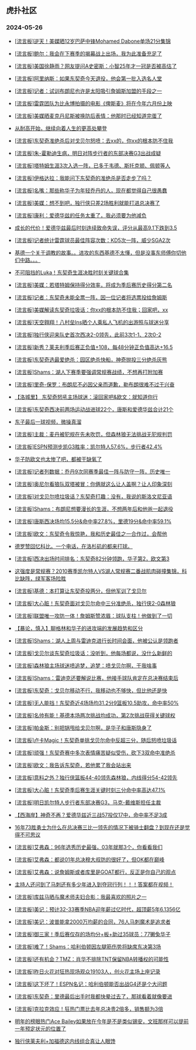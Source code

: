 ## 虎扑社区 
### 2024-05-26

+ [[流言板]逆天！美媒晒12岁巴萨中锋Mohamed Dabone单场21分集锦](https://bbs.hupu.com/626537747.html)

+ [[流言板]鲍尔：我会在下赛季的揭幕战上出场，我为此准备充足了](https://bbs.hupu.com/626537272.html)

+ [[流言板]美国徐静雨？网友提问A史密斯：小智25年才一冠是否被高估了](https://bbs.hupu.com/626538365.html)

+ [[流言板]阿里纳斯：如果东契奇今天退役，他会第一批入选名人堂](https://bbs.hupu.com/626537196.html)

+ [[流言板]记者：试训布朗尼也许是太阳吸引詹姆斯加盟的手段之一](https://bbs.hupu.com/626537576.html)

+ [[流言板]雷霆团队为比永博拍摄的电影《俾斯麦》将在今年六月份上映](https://bbs.hupu.com/626534048.html)

+ [[流言板]美媒晒麦克丹尼斯被换防后表情：他那时已经知道完蛋了](https://bbs.hupu.com/626538789.html)

+ [从耐高开始，继续向着人生的更高处攀登](https://bbs.hupu.com/626535266.html)

+ [[流言板]东契奇准绝杀后对戈贝尔怒喷：去xx的，你xx的根本防不住我](https://bbs.hupu.com/626527269.html)

+ [[流言板]朱-霍勒迪生病，明日对阵步行者的东部决赛G3出战成疑](https://bbs.hupu.com/626538396.html)

+ [[流言板]塔特姆生涯3次入选一阵，已多于韦德、斯托克顿、佩顿等人](https://bbs.hupu.com/626532589.html)

+ [[流言板]伊格达拉：我能问下东契奇的准绝杀是否走步了吗？](https://bbs.hupu.com/626532252.html)

+ [[流言板]名嘴：那些称华子为年轻乔丹的人，现在都觉得自己很愚蠢](https://bbs.hupu.com/626532287.html)

+ [[流言板]美媒：想不到吧，独行侠只差2场胜利就能打进总决赛了](https://bbs.hupu.com/626534081.html)

+ [[流言板]康利：爱德华兹的任务太重了，我必须要为他减负](https://bbs.hupu.com/626536136.html)

+ [成长的代价！爱德华兹最后时刻连续致命失误，评分从最高9.1下跌到3.5](https://bbs.hupu.com/626531666.html)

+ [[流言板]记者统计雷霆球员最佳阵容次数：KD5次一阵，威少SGA2次](https://bbs.hupu.com/626537480.html)

+ [基德一个关于调教的故事。。进攻的东西基德不太懂，但是没事东师傅你切他们中路。。。](https://bbs.hupu.com/626536680.html)

+ [不可阻挡的Luka！东契奇生涯决胜时刻关键球合集](https://bbs.hupu.com/626532711.html)

+ [[流言板]美媒：若塔特姆保持得分效率，将成为季后赛历史得分第二名](https://bbs.hupu.com/626532932.html)

+ [[流言板]记者：东契奇未能全票一阵，因一位记者将选票投给詹姆斯](https://bbs.hupu.com/626532613.html)

+ [[流言板]美媒解读东契奇垃圾话：你xx的根本防不住我；回家吧，xx](https://bbs.hupu.com/626530982.html)

+ [[流言板]天空翱翔！八村垒Ins晒个人乘私人飞机的出游照与球迷分享](https://bbs.hupu.com/626534205.html)

+ [[流言板]独行侠迎来队史首次西决2-0领先，此前3次1-1、2次0-2](https://bbs.hupu.com/626533272.html)

+ [[流言板]新秀？莱夫利季后赛正负值+108，每48分钟正负值高达+16.5](https://bbs.hupu.com/626530885.html)

+ [[流言板]东契奇选最爱绝杀：园区绝杀快船，神奇抛投三分绝杀灰熊](https://bbs.hupu.com/626531229.html)

+ [[流言板]Shams：湖人下赛季要强调常规赛战绩，不想再打附加赛](https://bbs.hupu.com/626531036.html)

+ [[流言板]里奇-保罗：布朗尼不必因父亲而道歉，勒布朗很难不过于兴奋](https://bbs.hupu.com/626533646.html)

+ [【洛城里】 东契奇怒吼主场球迷：滚回家吧&欧文：就知道你行](https://bbs.hupu.com/626531100.html)

+ [[流言板]东契奇西决前两场运动战进球22个，唐斯和爱德华兹合计21个](https://bbs.hupu.com/626538441.html)

+ [东子最后一球视频，微操真溜](https://bbs.hupu.com/626530728.html)

+ [[流言板]主裁：麦丹被犯规在先未吹罚，但森林狼无法挑战无犯规判罚](https://bbs.hupu.com/626530564.html)

+ [[流言板]ESPN预测步凯G3胜率：凯尔特人57.6%，步行者42.4%](https://bbs.hupu.com/626535337.html)

+ [华子防欧文也太惨了吧，都被干缺氧了](https://bbs.hupu.com/626530606.html)

+ [[流言板]记者列数据：乔丹9次同赛季最佳一阵与防守一阵，历史唯一](https://bbs.hupu.com/626532352.html)

+ [[流言板]奥尼尔看狼队双塔被冒：你俩就这么让人盖啊？让人印象深刻](https://bbs.hupu.com/626530639.html)

+ [[流言板]对戈贝尔喷垃圾话？东契奇打趣：没有，我说的斯洛文尼亚语](https://bbs.hupu.com/626530404.html)

+ [[流言板]Shams：布朗尼想要漫长的生涯，不想两年后和他爸一起退役](https://bbs.hupu.com/626530099.html)

+ [[流言板]唐斯西决场均15.5分&命中率27.8%，里德19分&命中率59.1%](https://bbs.hupu.com/626538551.html)

+ [[流言板]欧文：东契奇令我惊艳，我和历史最佳之一合作过，会帮他](https://bbs.hupu.com/626530117.html)

+ [德罗赞回忆科比。一个电话，在洛杉矶的都来打球。](https://bbs.hupu.com/626530165.html)

+ [[流言板]西决出场时间排名：东契奇82分钟领跑，华子第2，欧文第3](https://bbs.hupu.com/626538683.html)

+ [这强度是常规赛？2010赛季凯尔特人VS湖人常规赛二番战肌肉碰撞集锦，科比缺阵，绿军客场险胜](https://bbs.hupu.com/626532044.html)

+ [[流言板]基德：本打算让东契奇投两分，但他军训了戈贝尔](https://bbs.hupu.com/626527939.html)

+ [[流言板]大心脏！东契奇面对戈贝尔命中三分准绝杀，独行侠2-0森林狼](https://bbs.hupu.com/626526382.html)

+ [[流言板]联盟唯一攻防一体！詹姆斯赞浓眉：球队支柱！他做到了一切](https://bbs.hupu.com/626530829.html)

+ [【暴论，慎入】聊格林和华子的进攻端的发展趋势和区分](https://bbs.hupu.com/626530326.html)

+ [[流言板]Shams：湖人上周与雷迪克进行长时间会面，他被公认是领跑者](https://bbs.hupu.com/626529129.html)

+ [[流言板]戈贝尔谈东契奇垃圾话：没听到，他每场都说，没什么新鲜的](https://bbs.hupu.com/626530637.html)

+ [[流言板]森林狼主场球迷喷追梦，追梦：喷戈贝尔啊，干我啥事](https://bbs.hupu.com/626528581.html)

+ [[流言板]Shams：雷迪克还要解说比赛，他接手球队肯定在总决赛结束后](https://bbs.hupu.com/626529324.html)

+ [[流言板]东契奇：戈贝尔移动不行，我移动也不够快，但比他还是快](https://bbs.hupu.com/626528649.html)

+ [[流言板]无人能挡！东契奇近4场场均31.2分9篮板10.5助攻，命中率50%](https://bbs.hupu.com/626529222.html)

+ [[流言板]名帅有能！基德本场两次挑战均成功，第2次挑战获得关键球权](https://bbs.hupu.com/626528880.html)

+ [[流言板]帕金斯：别把锅甩给戈贝尔啊，是华子和唐斯隐身了](https://bbs.hupu.com/626529067.html)

+ [[流言板]卢卡Magic！东契奇单挑戈贝尔命中反超三分，随后怒喷垃圾话](https://bbs.hupu.com/626526469.html)

+ [[流言板]顽强！东契奇赛中多次表情痛苦疑似受伤，砍下3双命中准绝杀](https://bbs.hupu.com/626529079.html)

+ [[流言板]欧文：我告诉东契奇，若他累了我会站出来](https://bbs.hupu.com/626528223.html)

+ [[流言板]意料之外？独行侠篮板44-40领先森林狼，内线得分54-42领先](https://bbs.hupu.com/626528396.html)

+ [[流言板]大心脏！东契奇季后赛生涯关键时刻三分命中率高达47.1%](https://bbs.hupu.com/626528532.html)

+ [[流言板]明日凯尔特人步行者东部决赛G3，马克-戴维斯担任主裁](https://bbs.hupu.com/626538841.html)

+ [【西海岸】神奇不再？爱德华兹近三战57投仅17中，命中率不足3成](https://bbs.hupu.com/626530805.html)

+ [16年73胜勇士为什么在总决赛三比一领先的情况下被骑士翻盘？到现在还是觉得不可思议](https://bbs.hupu.com/626537264.html)

+ [[流言板]艾弗森：96年选秀历史最强，03年就那3个，你看看我们](https://bbs.hupu.com/626540160.html)

+ [[流言板]艾弗森：都说01年总决穆大叔防的很好了，但OK都在巅峰](https://bbs.hupu.com/626540366.html)

+ [[流言板]艾弗森：说詹姆斯或者库里是GOAT都行，反正是你自己的观点](https://bbs.hupu.com/626540579.html)

+ [主持人还问到了马刺还有多少年进入到夺冠行列！！！答案都在视频！](https://bbs.hupu.com/626538564.html)

+ [[流言板]库兹马晒与魔术师夫妇合影：我最喜欢的照片之一](https://bbs.hupu.com/626535788.html)

+ [[流言板]美记：预计32-33赛季NBA迎年薪过亿时代，超顶薪5年6.1356亿](https://bbs.hupu.com/626540758.html)

+ [[流言板]美记：波普能拿2000万均薪的合同，76人马刺魔术是追求者](https://bbs.hupu.com/626540827.html)

+ [[流言板]御三家！季后赛仅存的场均分+板+助过35球员：77獭兔华子](https://bbs.hupu.com/626540796.html)

+ [[流言板]难了！Shams：哈利伯顿因左腿筋伤势将缺席东决第3场](https://bbs.hupu.com/626540974.html)

+ [[流言板]还有机会？TMZ：肖华不排除TNT保留NBA转播权的可能性](https://bbs.hupu.com/626540920.html)

+ [[流言板]昨日火花对狂热现场观众19103人，创火花主场上座记录](https://bbs.hupu.com/626540897.html)

+ [[流言板]这下坏了！ESPN名记：哈利伯顿能否出战G4还是个大问题](https://bbs.hupu.com/626541008.html)

+ [[流言板]东契奇：里德最后出手时我都快晕过去了，那球看着就像要进](https://bbs.hupu.com/626541072.html)

+ [[流言板]克拉克效应！狂热门票比去年总决贵2倍多，销售额为3倍](https://bbs.hupu.com/626540876.html)

+ [明年的榜眼热门Ace Bailey如果放在今年是不是类似锡安，文班那样可以提前一年预定状元的位置了](https://bbs.hupu.com/626538675.html)

+ [独行侠莱夫利+加福德这内线组合真让人眼馋](https://bbs.hupu.com/626539076.html)

